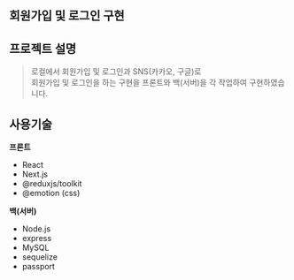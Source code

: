 ## 회원가입 및 로그인 구현

## 프로젝트 설명
>로컬에서 회원가입 및 로그인과 SNS(카카오, 구글)로  
회원가입 및 로그인을 하는 구현을 프론트와 백(서버)을 각 작업하여 구현하였습니다.

## 사용기술

**프론트**
- React
- Next.js
- @reduxjs/toolkit
- @emotion (css)

**백(서버)**
- Node.js
- express
- MySQL
- sequelize
- passport

